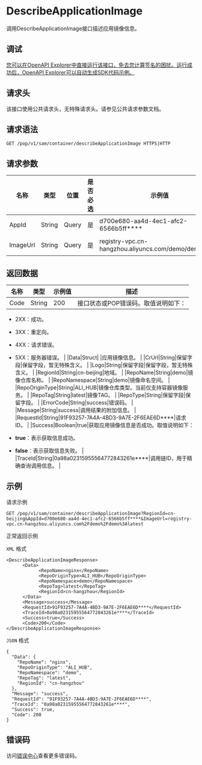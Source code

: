 # DescribeApplicationImage

调用DescribeApplicationImage接口描述应用镜像信息。

## 调试

[您可以在OpenAPI Explorer中直接运行该接口，免去您计算签名的困扰。运行成功后，OpenAPI Explorer可以自动生成SDK代码示例。](https://api.aliyun.com/#product=sae&api=DescribeApplicationImage&type=ROA&version=2019-05-06)

## 请求头

该接口使用公共请求头，无特殊请求头。请参见公共请求参数文档。

## 请求语法

```
GET /pop/v1/sam/container/describeApplicationImage HTTPS|HTTP
```

## 请求参数

|名称|类型|位置|是否必选|示例值|描述|
|--|--|--|----|---|--|
|AppId|String|Query|是|d700e680-aa4d-4ec1-afc2-6566b5ff\*\*\*\*|应用ID。 |
|ImageUrl|String|Query|是|registry-vpc.cn-hangzhou.aliyuncs.com/demo/demo:latest|镜像URL。 |

## 返回数据

|名称|类型|示例值|描述|
|--|--|---|--|
|Code|String|200|接口状态或POP错误码。取值说明如下：

 -   2XX：成功。
-   3XX：重定向。
-   4XX：请求错误。
-   5XX：服务器错误。 |
|Data|Struct| |应用镜像信息。 |
|CrUrl|String|保留字段|保留字段，暂无特殊含义。 |
|Logo|String|保留字段|保留字段，暂无特殊含义。 |
|RegionId|String|cn-beijing|地域。 |
|RepoName|String|demo|镜像仓库名称。 |
|RepoNamespace|String|demo|镜像命名空间。 |
|RepoOriginType|String|ALI\_HUB|镜像仓库类型。当前仅支持容器镜像服务。 |
|RepoTag|String|latest|镜像TAG。 |
|RepoType|String|保留字段|保留字段。 |
|ErrorCode|String|success|错误码。 |
|Message|String|success|调用结果的附加信息。 |
|RequestId|String|91F93257-7A4A-4BD3-9A7E-2F6EAE6D\*\*\*\*|请求ID。 |
|Success|Boolean|true|获取应用镜像信息是否成功。取值说明如下：

 -   **true**：表示获取信息成功。
-   **false**：表示获取信息失败。 |
|TraceId|String|0a98a02315955564772843261e\*\*\*\*|调用链ID，用于精确查询调用信息。 |

## 示例

请求示例

```
GET /pop/v1/sam/container/describeApplicationImage?RegionId=cn-beijing&AppId=d700e680-aa4d-4ec1-afc2-6566b5ff****&ImageUrl=registry-vpc.cn-hangzhou.aliyuncs.com%2Fdemo%2Fdemo%3Alatest
```

正常返回示例

`XML` 格式

```
<DescribeApplicationImageResponse>
	  <Data>
		    <RepoName>nginx</RepoName>
		    <RepoOriginType>ALI_HUB</RepoOriginType>
		    <RepoNamespace>demo</RepoNamespace>
		    <RepoTag>latest</RepoTag>
		    <RegionId>cn-hangzhou</RegionId>
	  </Data>
	  <Message>success</Message>
	  <RequestId>91F93257-7A4A-4BD3-9A7E-2F6EAE6D****</RequestId>
	  <TraceId>0a98a02315955564772843261e****</TraceId>
	  <Success>true</Success>
	  <Code>200</Code>
</DescribeApplicationImageResponse>
```

`JSON` 格式

```
{
  "Data": {
    "RepoName": "nginx",
    "RepoOriginType": "ALI_HUB",
    "RepoNamespace": "demo",
    "RepoTag": "latest",
    "RegionId": "cn-hangzhou"
  },
  "Message": "success",
  "RequestId": "91F93257-7A4A-4BD3-9A7E-2F6EAE6D****",
  "TraceId": "0a98a02315955564772843261e****",
  "Success": true,
  "Code": 200
}
```

## 错误码

访问[错误中心](https://error-center.aliyun.com/status/product/sae)查看更多错误码。


